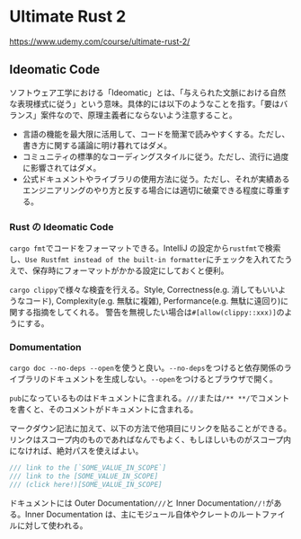 # Ultimate Rust 2

https://www.udemy.com/course/ultimate-rust-2/

## Ideomatic Code

ソフトウェア工学における「Ideomatic」とは、「与えられた文脈における自然な表現様式に従う」という意味。具体的には以下のようなことを指す。「要はバランス」案件なので、原理主義者にならないよう注意すること。

- 言語の機能を最大限に活用して、コードを簡潔で読みやすくする。ただし、書き方に関する議論に明け暮れてはダメ。
- コミュニティの標準的なコーディングスタイルに従う。ただし、流行に過度に影響されてはダメ。
- 公式ドキュメントやライブラリの使用方法に従う。ただし、それが実績あるエンジニアリングのやり方と反する場合には適切に破棄できる程度に尊重する。

### Rust の Ideomatic Code

`cargo fmt`でコードをフォーマットできる。IntelliJ の設定から`rustfmt`で検索し、`Use Rustfmt instead of the built-in formatter`にチェックを入れてたうえで、保存時にフォーマットがかかる設定にしておくと便利。

`cargo clippy`で様々な検査を行える。Style, Correctness(e.g. 消してもいいようなコード), Complexity(e.g. 無駄に複雑), Performance(e.g. 無駄に遠回り)に関する指摘をしてくれる。 警告を無視したい場合は`#[allow(clippy::xxx)]`のようにする。

### Domumentation

`cargo doc --no-deps --open`を使うと良い。`--no-deps`をつけると依存関係のライブラリのドキュメントを生成しない。`--open`をつけるとブラウザで開く。

`pub`になっているものはドキュメントに含まれる。`///`または`/** **/`でコメントを書くと、そのコメントがドキュメントに含まれる。

マークダウン記法に加えて、以下の方法で他項目にリンクを貼ることができる。リンクはスコープ内のものであればなんでもよく、もしほしいものがスコープ内になければ、絶対パスを使えばよい。

```rust
/// link to the [`SOME_VALUE_IN_SCOPE`]
/// link to the [SOME_VALUE_IN_SCOPE]
/// (click here!)[SOME_VALUE_IN_SCOPE]
```

ドキュメントには Outer Documentation`///`と Inner Documentation`//!`がある。Inner Documentation は、主にモジュール自体やクレートのルートファイルに対して使われる。

